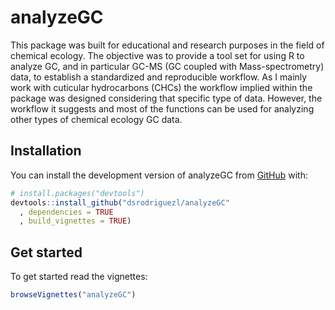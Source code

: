 
<!-- README.md is generated from README.Rmd. Please edit that file -->

# analyzeGC

<!-- badges: start -->
<!-- badges: end -->

This package was built for educational and research purposes in the
field of chemical ecology. The objective was to provide a tool set for
using R to analyze GC, and in particular GC-MS (GC coupled with
Mass-spectrometry) data, to establish a standardized and reproducible
workflow. As I mainly work with cuticular hydrocarbons (CHCs) the
workflow implied within the package was designed considering that
specific type of data. However, the workflow it suggests and most of the
functions can be used for analyzing other types of chemical ecology GC
data.

## Installation

You can install the development version of analyzeGC from
[GitHub](https://github.com/) with:

``` r
# install.packages("devtools")
devtools::install_github("dsrodriguezl/analyzeGC"
  , dependencies = TRUE
  , build_vignettes = TRUE)
```

## Get started

To get started read the vignettes:

``` r
browseVignettes("analyzeGC")
```
